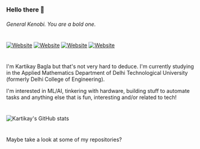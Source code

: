 ### Hello there 👋
###### General Kenobi. You are a bold one.

#
[![Website](https://img.shields.io/website?label=kartikaybagla.com&style=flat-square&url=https%3A%2F%2Fkartikaybagla.com)](https://kartikaybagla.com)
[![Website](https://img.shields.io/website?label=itwasthe.management&style=flat-square&url=https%3A%2F%2Fitwasthe.management)](https://itwasthe.management)
[![Website](https://img.shields.io/website?label=coordinate.bond&style=flat-square&url=https%3A%2F%2Fcoordinate.bond)](https://coordinate.bond)
[![Website](https://img.shields.io/website?label=glugg.in&style=flat-square&url=https%3A%2F%2Fglugg.in)](https://glugg.in)
#

I'm Kartikay Bagla but that's not very hard to deduce. I'm currently studying in the Applied Mathematics Department of Delhi Technological University (formerly Delhi College of Engineering).

I'm interested in ML/AI, tinkering with hardware, building stuff to automate tasks and anything else that is fun, interesting and/or related to tech!

#
![Kartikay's GitHub stats](https://github-readme-stats.vercel.app/api?username=kartikay-bagla&count_private=true&show_icons=true&theme=radical)
#

Maybe take a look at some of my repositories?

<!--START_SECTION:activity-->

<!--END_SECTION:activity-->